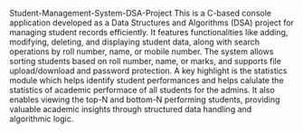 Student-Management-System-DSA-Project
This is a C-based console application developed as a Data Structures and Algorithms (DSA) project for managing student records efficiently. It features functionalities like adding, modifying, deleting, and displaying student data, along with search operations by roll number, name, or mobile number. The system allows sorting students based on roll number, name, or marks, and supports file upload/download and password protection. A key highlight is the statistics module which helps identify student performances and helps calulate the statistics of academic performace of all students for the admins. It also enables viewing the top-N and bottom-N performing students, providing valuable academic insights through structured data handling and algorithmic logic.
